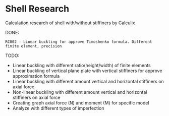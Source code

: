 # Shell Research

Calculation research of shell with/without stiffiners by Calculix

DONE: 

	RC002 - Linear buckling for approve Timoshenko formula. Different finite element, precision

TODO:
 
  * Linear buckling with different ratio(height/width) of finite elements 
  * Linear buckling of vertical plane plate with vertical stiffiners for approve approximation formula
  * Linear buckling with different amount vertical and horizontal stiffiners on axial force
  * Non-linear buckling with different amount vertical and horizontal stiffiners on axial force
  * Creating graph axial force (N) and moment (M) for specific model
  * Analyze with different types of imperfection
